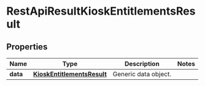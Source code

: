 
# RestApiResultKioskEntitlementsResult

## Properties
Name | Type | Description | Notes
------------ | ------------- | ------------- | -------------
**data** | [**KioskEntitlementsResult**](KioskEntitlementsResult.md) | Generic data object. | 



